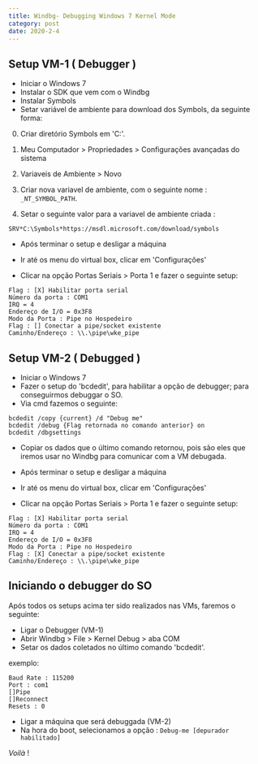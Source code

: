 ```yaml
---
title: Windbg- Debugging Windows 7 Kernel Mode
category: post
date: 2020-2-4
---
```



Setup VM-1 ( Debugger )
-------------------------

- Iniciar o Windows 7
- Instalar o SDK que vem com o Windbg
- Instalar Symbols
- Setar variável de ambiente para download dos Symbols, da seguinte forma:

0. Criar diretório Symbols em 'C:\'.

1. Meu Computador > Propriedades > Configurações avançadas do sistema
  
2. Variaveis de Ambiente > Novo

3. Criar nova variavel de ambiente, com o seguinte nome : ```_NT_SYMBOL_PATH```.

4. Setar o seguinte valor para a variavel de ambiente criada :


```SRV*C:\Symbols*https://msdl.microsoft.com/download/symbols```

	
- Após terminar o setup e desligar a máquina

- Ir até os menu do virtual box, clicar em 'Configurações'

- Clicar na opção Portas Seriais > Porta 1 e fazer o seguinte setup:


```text
Flag : [X] Habilitar porta serial
Número da porta : COM1
IRQ = 4
Endereço de I/O = 0x3F8
Modo da Porta : Pipe no Hospedeiro
Flag : [] Conectar a pipe/socket existente
Caminho/Endereço : \\.\pipe\wke_pipe
```


Setup VM-2 ( Debugged )
------------------------- 

- Iniciar o Windows 7
- Fazer o setup do 'bcdedit', para habilitar a opção de debugger; para conseguirmos debuggar o SO.
- Via cmd fazemos o seguinte:


```DOS
bcdedit /copy {current} /d "Debug me"
bcdedit /debug {Flag retornada no comando anterior} on
bcdedit /dbgsettings
```

- Copiar os dados que o último comando retornou, pois são eles que iremos usar no Windbg para comunicar com a VM debugada.

- Após terminar o setup e desligar a máquina
- Ir até os menu do virtual box, clicar em 'Configurações' 
- Clicar na opção Portas Seriais > Porta 1 e fazer o seguinte setup: 


```text
Flag : [X] Habilitar porta serial
Número da porta : COM1
IRQ = 4
Endereço de I/O = 0x3F8
Modo da Porta : Pipe no Hospedeiro
Flag : [X] Conectar a pipe/socket existente
Caminho/Endereço : \\.\pipe\wke_pipe
```


Iniciando o debugger do SO
---------------------------

Após todos os setups acima ter sido realizados nas VMs, faremos o seguinte:

- Ligar o Debugger (VM-1)
- Abrir Windbg > File > Kernel Debug > aba COM
- Setar os dados coletados no último comando 'bcdedit'. 

exemplo:

```text
Baud Rate : 115200
Port : com1
[]Pipe
[]Reconnect
Resets : 0
```

- Ligar a máquina que será debuggada (VM-2)
- Na hora do boot, selecionamos a opção : 
``Debug-me [depurador habilitado]``


_Voilà_ !